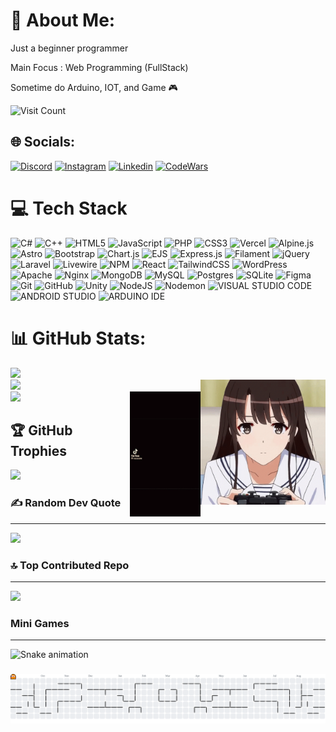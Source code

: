 
# 💫 About Me:
Just a beginner programmer

Main Focus : Web Programming (FullStack)

Sometime do Arduino, IOT, and Game 🎮

![Visit Count](https://komarev.com/ghpvc/?username=Fazdagam628&color=dc143c&style=for-the-badge)

## 🌐 Socials:

[![Discord](https://img.shields.io/badge/Discord-5865F2?style=for-the-badge&logo=discord&logoColor=white)](https://discord.gg/https://discordapp.com/users/fazdagam628) [![Instagram](https://img.shields.io/badge/Instagram-E4405F?style=for-the-badge&logo=instagram&logoColor=white)](https://instagram.com/fauzan.dani.963) [![Linkedin](https://img.shields.io/badge/LinkedIn-0077B5?style=for-the-badge&logo=linkedin&logoColor=white)](fauzan-mas-ud-ramadhani-0bb105317) [![CodeWars](https://img.shields.io/badge/Codewars-B1361E?style=for-the-badge&logo=Codewars&logoColor=white)](https://www.codewars.com/users/Fazdagam628)
# 💻 Tech Stack

![C#](https://img.shields.io/badge/c%23-%23239120.svg?style=for-the-badge&logo=csharp&logoColor=white) ![C++](https://img.shields.io/badge/c++-%2300599C.svg?style=for-the-badge&logo=c%2B%2B&logoColor=white) ![HTML5](https://img.shields.io/badge/html5-%23E34F26.svg?style=for-the-badge&logo=html5&logoColor=white) ![JavaScript](https://img.shields.io/badge/javascript-%23323330.svg?style=for-the-badge&logo=javascript&logoColor=%23F7DF1E) ![PHP](https://img.shields.io/badge/php-%23777BB4.svg?style=for-the-badge&logo=php&logoColor=white) ![CSS3](https://img.shields.io/badge/css3-%231572B6.svg?style=for-the-badge&logo=css3&logoColor=white) ![Vercel](https://img.shields.io/badge/vercel-%23000000.svg?style=for-the-badge&logo=vercel&logoColor=white) ![Alpine.js](https://img.shields.io/badge/alpinejs-white.svg?style=for-the-badge&logo=alpinedotjs&logoColor=%238BC0D0) ![Astro](https://img.shields.io/badge/astro-%232C2052.svg?style=for-the-badge&logo=astro&logoColor=white) ![Bootstrap](https://img.shields.io/badge/bootstrap-%238511FA.svg?style=for-the-badge&logo=bootstrap&logoColor=white) ![Chart.js](https://img.shields.io/badge/chart.js-F5788D.svg?style=for-the-badge&logo=chart.js&logoColor=white) ![EJS](https://img.shields.io/badge/ejs-%23B4CA65.svg?style=for-the-badge&logo=ejs&logoColor=black) ![Express.js](https://img.shields.io/badge/express.js-%23404d59.svg?style=for-the-badge&logo=express&logoColor=%2361DAFB) ![Filament](https://img.shields.io/badge/Filament-FFAA00?style=for-the-badge&logoColor=%23000000) ![jQuery](https://img.shields.io/badge/jquery-%230769AD.svg?style=for-the-badge&logo=jquery&logoColor=white) ![Laravel](https://img.shields.io/badge/laravel-%23FF2D20.svg?style=for-the-badge&logo=laravel&logoColor=white) ![Livewire](https://img.shields.io/badge/livewire-%234e56a6.svg?style=for-the-badge&logo=livewire&logoColor=white) ![NPM](https://img.shields.io/badge/NPM-%23CB3837.svg?style=for-the-badge&logo=npm&logoColor=white) ![React](https://img.shields.io/badge/react-%2320232a.svg?style=for-the-badge&logo=react&logoColor=%2361DAFB) ![TailwindCSS](https://img.shields.io/badge/tailwindcss-%2338B2AC.svg?style=for-the-badge&logo=tailwind-css&logoColor=white) ![WordPress](https://img.shields.io/badge/WordPress-%23117AC9.svg?style=for-the-badge&logo=WordPress&logoColor=white) ![Apache](https://img.shields.io/badge/apache-%23D42029.svg?style=for-the-badge&logo=apache&logoColor=white) ![Nginx](https://img.shields.io/badge/nginx-%23009639.svg?style=for-the-badge&logo=nginx&logoColor=white) ![MongoDB](https://img.shields.io/badge/MongoDB-%234ea94b.svg?style=for-the-badge&logo=mongodb&logoColor=white) ![MySQL](https://img.shields.io/badge/mysql-4479A1.svg?style=for-the-badge&logo=mysql&logoColor=white) ![Postgres](https://img.shields.io/badge/postgres-%23316192.svg?style=for-the-badge&logo=postgresql&logoColor=white) ![SQLite](https://img.shields.io/badge/sqlite-%2307405e.svg?style=for-the-badge&logo=sqlite&logoColor=white) ![Figma](https://img.shields.io/badge/figma-%23F24E1E.svg?style=for-the-badge&logo=figma&logoColor=white) ![Git](https://img.shields.io/badge/git-%23F05033.svg?style=for-the-badge&logo=git&logoColor=white) ![GitHub](https://img.shields.io/badge/github-%23121011.svg?style=for-the-badge&logo=github&logoColor=white) ![Unity](https://img.shields.io/badge/unity-%23000000.svg?style=for-the-badge&logo=unity&logoColor=white)  ![NodeJS](https://img.shields.io/badge/node.js-6DA55F?style=for-the-badge&logo=node.js&logoColor=white) ![Nodemon](https://img.shields.io/badge/NODEMON-%23323330.svg?style=for-the-badge&logo=nodemon&logoColor=%BBDEAD) ![VISUAL STUDIO CODE](https://img.shields.io/badge/Visual_Studio_Code-0078D4?style=for-the-badge&logo=visual%20studio%20code&logoColor=white) ![ANDROID STUDIO](    https://img.shields.io/badge/Android_Studio-3DDC84?style=for-the-badge&logo=android-studio&logoColor=white) ![ARDUINO IDE](https://img.shields.io/badge/Arduino_IDE-00979D?style=for-the-badge&logo=arduino&logoColor=white)

# 📊 GitHub Stats:

![](https://github-readme-stats.vercel.app/api?username=Fazdagam628&theme=synthwave&hide_border=false&include_all_commits=true&count_private=true)<br/>
<img align="right" height="200" src="./img/Katou Megumi Cute GIF - Katou Megumi Cute Anime - Discover & Share GIFs.gif"  />
![](https://nirzak-streak-stats.vercel.app/?user=Fazdagam628&theme=synthwave&hide_border=false)<br/>
![](https://github-readme-stats.vercel.app/api/top-langs/?username=Fazdagam628&theme=synthwave&hide_border=false&include_all_commits=true&count_private=true&layout=compact)
<img align="right" height="200" src="img/tung-tung-tung-sahur-alexcraft7192.gif"  />

## 🏆 GitHub Trophies

![](https://github-profile-trophy.vercel.app/?username=Fazdagam628&theme=tokyonight&no-frame=false&no-bg=false&margin-w=4)

### ✍️ Random Dev Quote

---

![](https://quotes-github-readme.vercel.app/api?type=horizontal&theme=tokyonight)

### 🔝 Top Contributed Repo

---

![](https://github-contributor-stats.vercel.app/api?username=Fazdagam628&limit=5&theme=dark&combine_all_yearly_contributions=true)


### Mini Games

---

<img src="https://raw.githubusercontent.com/Fazdagam628/Fazdagam628/output/snake.svg" alt="Snake animation" />

###

<picture>
  <source media="(prefers-color-scheme: dark)" srcset="https://raw.githubusercontent.com/Fazdagam628/Fazdagam628/output/pacman-contribution-graph-dark.svg">
  <source media="(prefers-color-scheme: light)" srcset="https://raw.githubusercontent.com/Fazdagam628/Fazdagam628/output/pacman-contribution-graph.svg">
  <img alt="pacman contribution graph" src="https://raw.githubusercontent.com/Fazdagam628/Fazdagam628/output/pacman-contribution-graph.svg">
</picture>

###

<!-- Proudly created with GPRM ( https://gprm.itsvg.in ) -->
